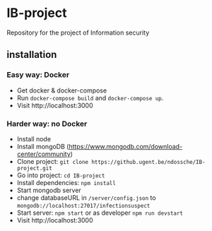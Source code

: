 # IB-project

Repository for the project of Information security

## installation

### Easy way: Docker

- Get docker & docker-compose
- Run `docker-compose build` and `docker-compose up`.
- Visit http://localhost:3000

### Harder way: no Docker

- Install node
- Install mongoDB (https://www.mongodb.com/download-center/community)
- Clone project: `git clone https://github.ugent.be/ndossche/IB-project.git`
- Go into project: `cd IB-project`
- Install dependencies: `npm install`
- Start mongodb server
- change databaseURL in `/server/config.json` to `mongodb://localhost:27017/infectionsuspect`
- Start server: `npm start` or as developer `npm run devstart`
- Visit http://localhost:3000
